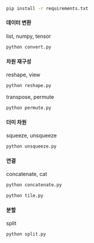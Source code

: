 

```bash
pip install -r requirements.txt
```
#### 데이터 변환
list, numpy, tensor
```bash
python convert.py
```
#### 차원 재구성
reshape, view
```bash
python reshape.py
```
transpose, permute
```bash
python permute.py
```
#### 더미 차원
squeeze, unsqueeze
```bash
python unsqueeze.py
```
#### 연결
concatenate, cat
```bash
python concatenate.py
```

```bash
python tile.py
```

#### 분할
split
```bash
python split.py
```
